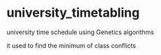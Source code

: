 # university_timetabling

university time schedule using Genetics algorithms   

it used to find the minimum of class conflicts 
